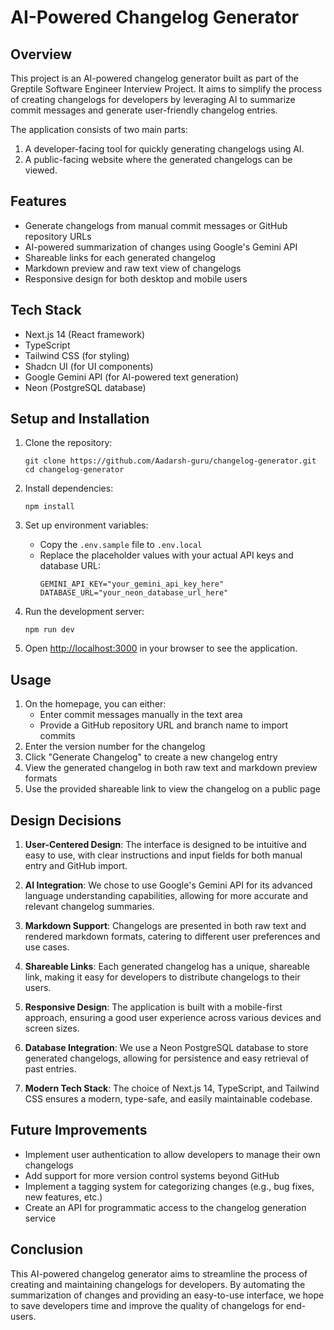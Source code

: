 # AI-Powered Changelog Generator

## Overview

This project is an AI-powered changelog generator built as part of the Greptile Software Engineer Interview Project. It aims to simplify the process of creating changelogs for developers by leveraging AI to summarize commit messages and generate user-friendly changelog entries.

The application consists of two main parts:
1. A developer-facing tool for quickly generating changelogs using AI.
2. A public-facing website where the generated changelogs can be viewed.

## Features

- Generate changelogs from manual commit messages or GitHub repository URLs
- AI-powered summarization of changes using Google's Gemini API
- Shareable links for each generated changelog
- Markdown preview and raw text view of changelogs
- Responsive design for both desktop and mobile users

## Tech Stack

- Next.js 14 (React framework)
- TypeScript
- Tailwind CSS (for styling)
- Shadcn UI (for UI components)
- Google Gemini API (for AI-powered text generation)
- Neon (PostgreSQL database)

## Setup and Installation

1. Clone the repository:
   ```
   git clone https://github.com/Aadarsh-guru/changelog-generator.git
   cd changelog-generator
   ```

2. Install dependencies:
   ```
   npm install
   ```

3. Set up environment variables:
   - Copy the `.env.sample` file to `.env.local`
   - Replace the placeholder values with your actual API keys and database URL:
     ```
     GEMINI_API_KEY="your_gemini_api_key_here"
     DATABASE_URL="your_neon_database_url_here"
     ```

4. Run the development server:
   ```
   npm run dev
   ```

5. Open [http://localhost:3000](http://localhost:3000) in your browser to see the application.

## Usage

1. On the homepage, you can either:
   - Enter commit messages manually in the text area
   - Provide a GitHub repository URL and branch name to import commits
2. Enter the version number for the changelog
3. Click "Generate Changelog" to create a new changelog entry
4. View the generated changelog in both raw text and markdown preview formats
5. Use the provided shareable link to view the changelog on a public page

## Design Decisions

1. **User-Centered Design**: The interface is designed to be intuitive and easy to use, with clear instructions and input fields for both manual entry and GitHub import.

2. **AI Integration**: We chose to use Google's Gemini API for its advanced language understanding capabilities, allowing for more accurate and relevant changelog summaries.

3. **Markdown Support**: Changelogs are presented in both raw text and rendered markdown formats, catering to different user preferences and use cases.

4. **Shareable Links**: Each generated changelog has a unique, shareable link, making it easy for developers to distribute changelogs to their users.

5. **Responsive Design**: The application is built with a mobile-first approach, ensuring a good user experience across various devices and screen sizes.

6. **Database Integration**: We use a Neon PostgreSQL database to store generated changelogs, allowing for persistence and easy retrieval of past entries.

7. **Modern Tech Stack**: The choice of Next.js 14, TypeScript, and Tailwind CSS ensures a modern, type-safe, and easily maintainable codebase.

## Future Improvements

- Implement user authentication to allow developers to manage their own changelogs
- Add support for more version control systems beyond GitHub
- Implement a tagging system for categorizing changes (e.g., bug fixes, new features, etc.)
- Create an API for programmatic access to the changelog generation service

## Conclusion

This AI-powered changelog generator aims to streamline the process of creating and maintaining changelogs for developers. By automating the summarization of changes and providing an easy-to-use interface, we hope to save developers time and improve the quality of changelogs for end-users.